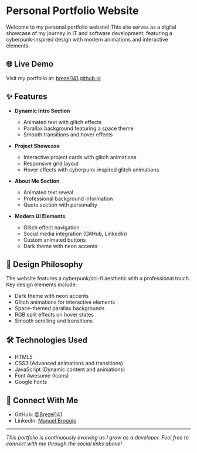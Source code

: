 # Personal Portfolio Website

Welcome to my personal portfolio website! This site serves as a digital showcase of my journey in IT and software development, featuring a cyberpunk-inspired design with modern animations and interactive elements.

## 🌐 Live Demo
Visit my portfolio at: [brezel141.github.io]([https://brezel141.github.io](https://brezel141.github.io/my_website/))

## ✨ Features

- **Dynamic Intro Section**
  - Animated text with glitch effects
  - Parallax background featuring a space theme
  - Smooth transitions and hover effects

- **Project Showcase**
  - Interactive project cards with glitch animations
  - Responsive grid layout
  - Hover effects with cyberpunk-inspired glitch animations

- **About Me Section**
  - Animated text reveal
  - Professional background information
  - Quote section with personality

- **Modern UI Elements**
  - Glitch effect navigation
  - Social media integration (GitHub, LinkedIn)
  - Custom animated buttons
  - Dark theme with neon accents

## 🎨 Design Philosophy

The website features a cyberpunk/sci-fi aesthetic with a professional touch. Key design elements include:
- Dark theme with neon accents
- Glitch animations for interactive elements
- Space-themed parallax backgrounds
- RGB split effects on hover states
- Smooth scrolling and transitions

## 🛠 Technologies Used

- HTML5
- CSS3 (Advanced animations and transitions)
- JavaScript (Dynamic content and animations)
- Font Awesome (Icons)
- Google Fonts

## 🔗 Connect With Me

- GitHub: [@Brezel141](https://github.com/Brezel141)
- LinkedIn: [Manuel Broggio](https://www.linkedin.com/in/manuel-broggio-964966186/)

---

*This portfolio is continuously evolving as I grow as a developer. Feel free to connect with me through the social links above!*

